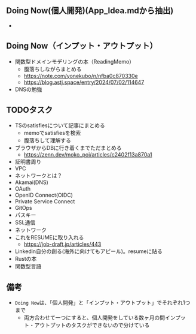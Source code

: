 ## Doing Now(個人開発)(App_Idea.mdから抽出)

- 

## Doing Now（インプット・アウトプット）

- 関数型ドメインモデリングの本（ReadingMemo）
    - 腹落ちしながらまとめる
    - https://note.com/yonekubo/n/nfba0c870330e
    - https://blog.astj.space/entry/2024/07/02/114647
- DNSの勉強

## TODOタスク

- TSのsatisfiesについて記事にまとめる
    - memoでsatisfiesを検索
    - 腹落ちして理解する
- ブラウザからDBに行き着くまでただまとめる
    - https://zenn.dev/moko_poi/articles/c2402f13a870a1
- 証明書周り
- VPC
- ネットワークとは？
- Akamai(DNS)
- OAuth
- OpenID Connect(OIDC)
- Private Service Connect
- GitOps
- パスキー
- SSL通信
- ネットワーク
- これをRESUMEに取り入れる
    - https://job-draft.jp/articles/443
- Linkedin自分の創る(海外に向けてもアピール)。resumeに貼る
- Rustの本
- 関数型言語

## 備考

- `Doing Now`は、「個人開発」と「インプット・アウトプット」でそれぞれ1つまで
    - 両方合わせて一つにすると、個人開発をしている数ヶ月の間インプット・アウトプットのタスクができないので分けている
